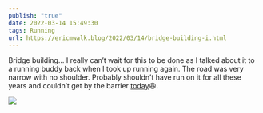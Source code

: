 ```yaml
---
publish: "true"
date: 2022-03-14 15:49:30
tags: Running
url: https://ericmwalk.blog/2022/03/14/bridge-building-i.html
---
```


Bridge building... I really can’t wait for this to be done as I talked about it to a running buddy back when I took up running again. The road was very narrow with no shoulder. Probably shouldn’t have run on it for all these years and couldn’t get by the barrier [today](http://www.strava.com/activities/6824705190)😆.


![](https://ericmwalk.blog/uploads/2022/8f3651fc42.jpg)